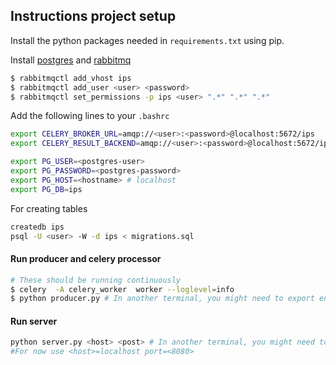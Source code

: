 ## Instructions project setup

Install the python packages needed in `requirements.txt` using pip.

Install [postgres](https://www.postgresql.org/download/) 
and [rabbitmq](https://www.rabbitmq.com/download.html)
```bash
$ rabbitmqctl add_vhost ips
$ rabbitmqctl add_user <user> <password>
$ rabbitmqctl set_permissions -p ips <user> ".*" ".*" ".*"
```

Add the following lines to your `.bashrc`
```bash
export CELERY_BROKER_URL=amqp://<user>:<password>@localhost:5672/ips
export CELERY_RESULT_BACKEND=amqp://<user>:<password>@localhost:5672/ips

export PG_USER=<postgres-user>
export PG_PASSWORD=<postgres-password>
export PG_HOST=<hostname> # localhost 
export PG_DB=ips
```
For creating tables
```bash
createdb ips
psql -U <user> -W -d ips < migrations.sql

```

#### Run producer and celery processor
```bash
# These should be running continuously
$ celery  -A celery_worker  worker --loglevel=info
$ python producer.py # In another terminal, you might need to export env variables again
``` 

#### Run server
```bash
python server.py <host> <post> # In another terminal, you might need to export env variables again
#For now use <host>=localhost port=<8080>

```
